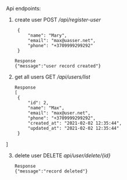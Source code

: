 
Api endpoints:

1) create user POST */api/register-user*
   ```
    {
        "name": "Mary",
        "email": "max@uasser.net",
        "phone": "+3709999299292"
    }
   
   Response 
   {"message":"user record created"}
   
2) get all users GET */api/users/list*
   ```
   Response 
   [
    {
        "id": 2,
        "name": "Max",
        "email": "max@user.net",
        "phone": "+3709999299292",
        "created_at": "2021-02-02 12:35:44",
        "updated_at": "2021-02-02 12:35:44"
    }
]

3) delete user DELETE *api/user/delete/{id}*

    ```
   Response
   {"message":"record deleted"}

